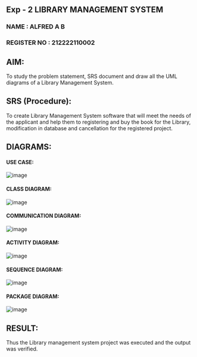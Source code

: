 ## Exp - 2 LIBRARY MANAGEMENT SYSTEM

### NAME : ALFRED A B

### REGISTER NO : 212222110002

## AIM:
To study the problem statement, SRS document and draw all the UML diagrams of a Library Management System.

## SRS (Procedure):
To create Library Management System software that will meet the needs of the applicant and help them to registering and buy the book for the Library, modification in database and cancellation for the registered project.

## DIAGRAMS:
#### USE CASE:

![image](https://github.com/user-attachments/assets/6e58472f-de42-4c34-b44a-72bc8b4f336f)


#### CLASS DIAGRAM:

![image](https://github.com/user-attachments/assets/3d556468-9854-4a21-8998-e27bf7f673bd)


#### COMMUNICATION DIAGRAM:


![image](https://github.com/user-attachments/assets/da1d10fd-951e-4702-97cd-02d9525945d9)

#### ACTIVITY DIAGRAM:

![image](https://github.com/user-attachments/assets/3d1296e5-3dc8-492a-b663-7e8242519eb3)


#### SEQUENCE DIAGRAM:

![image](https://github.com/user-attachments/assets/680f40bf-8e7d-4a8e-a6e7-6bf5401ec15b)

#### PACKAGE DIAGRAM:

![image](https://github.com/user-attachments/assets/467d6088-7ac1-4887-a3d5-009638d878a5)


## RESULT:
Thus the Library management system project was executed and the output was verified.
